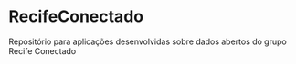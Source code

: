 RecifeConectado
===============

Repositório para aplicações desenvolvidas sobre dados abertos do grupo Recife Conectado